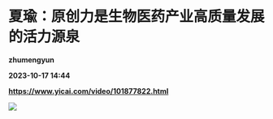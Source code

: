 # 夏瑜：原创力是生物医药产业高质量发展的活力源泉
**zhumengyun**

**2023-10-17 14:44**

**https://www.yicai.com/video/101877822.html**

![](http://imgcdn.yicai.com/vms-new/2023/10/f8813a5a-8be4-4e5e-adb5-7270ec6f5c1b_QTNa.jpg)